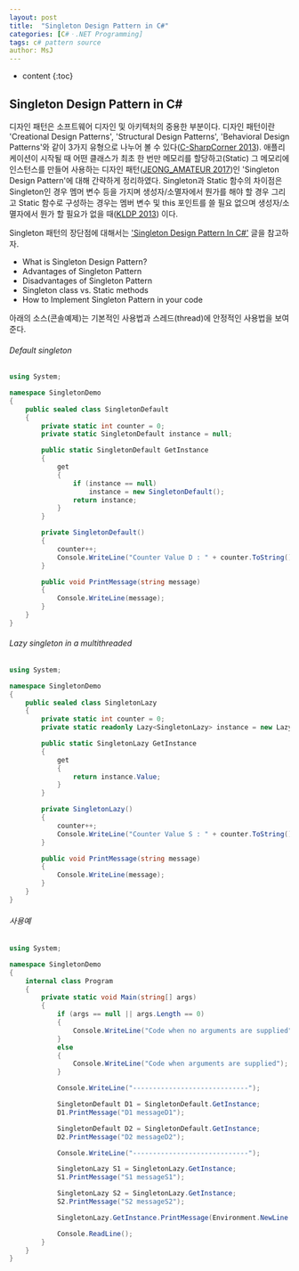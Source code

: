 ```yaml
---
layout: post
title:  "Singleton Design Pattern in C#"
categories: [C#ㆍ.NET Programming]
tags: c# pattern source
author: MsJ
---
```


* content
{:toc}

## Singleton Design Pattern in C#

디자인 패턴은 소프트웨어 디자인 및 아키텍처의 중용한 부분이다. 디자인 패턴이란 'Creational Design Patterns', 'Structural Design Patterns', 'Behavioral Design Patterns'와 같이 3가지 유형으로 나누어 볼 수 있다([C-SharpCorner 2013](https://www.c-sharpcorner.com/blogs/design-patterns-in-c-sharp1)). 애플리케이션이 시작될 때 어떤 클래스가 최초 한 번만 메모리를 할당하고(Static) 그 메모리에 인스턴스를 만들어 사용하는 디자인 패턴([JEONG_AMATEUR 2017](https://jeong-pro.tistory.com/86))인 'Singleton Design Pattern'에 대해 간략하게 정리하였다. Singleton과 Static 함수의 차이점은 Singleton인 경우 멤머 변수 등을 가지며 생성자/소멸자에서 뭔가를 해야 할 경우 그리고 Static 함수로 구성하는 경우는 멤버 변수 및 this 포인트를 쓸 필요 없으며 생성자/소멸자에서 뭔가 할 필요가 없을 때([KLDP 2013](https://kldp.org/node/136971)) 이다.

Singleton 패턴의 장단점에 대해서는 ['Singleton Design Pattern In C#'](https://www.c-sharpcorner.com/UploadFile/8911c4/singleton-design-pattern-in-C-Sharp/) 글을 참고하자.

* What is Singleton Design Pattern?
* Advantages of Singleton Pattern
* Disadvantages of Singleton Pattern
* Singleton class vs. Static methods
* How to Implement Singleton Pattern in your code

아래의 소스(콘솔예제)는 기본적인 사용법과 스레드(thread)에 안정적인 사용법을 보여준다.





###### Default singleton

```cs
using System;

namespace SingletonDemo
{
    public sealed class SingletonDefault
    {
        private static int counter = 0;
        private static SingletonDefault instance = null;

        public static SingletonDefault GetInstance
        {
            get
            {
                if (instance == null)
                    instance = new SingletonDefault();
                return instance;
            }
        }

        private SingletonDefault()
        {
            counter++;
            Console.WriteLine("Counter Value D : " + counter.ToString());
        }

        public void PrintMessage(string message)
        {
            Console.WriteLine(message);
        }
    }
}
```

###### Lazy singleton in a multithreaded

```cs
using System;

namespace SingletonDemo
{
    public sealed class SingletonLazy
    {
        private static int counter = 0;
        private static readonly Lazy<SingletonLazy> instance = new Lazy<SingletonLazy>(() => new SingletonLazy());

        public static SingletonLazy GetInstance
        {
            get
            {
                return instance.Value;
            }
        }

        private SingletonLazy()
        {
            counter++;
            Console.WriteLine("Counter Value S : " + counter.ToString());
        }

        public void PrintMessage(string message)
        {
            Console.WriteLine(message);
        }
    }
}
```

###### 사용예

```cs
using System;

namespace SingletonDemo
{
    internal class Program
    {
        private static void Main(string[] args)
        {
            if (args == null || args.Length == 0)
            {
                Console.WriteLine("Code when no arguments are supplied");
            }
            else
            {
                Console.WriteLine("Code when arguments are supplied");
            }

            Console.WriteLine("-----------------------------");

            SingletonDefault D1 = SingletonDefault.GetInstance;
            D1.PrintMessage("D1 messageD1");

            SingletonDefault D2 = SingletonDefault.GetInstance;
            D2.PrintMessage("D2 messageD2");

            Console.WriteLine("-----------------------------");

            SingletonLazy S1 = SingletonLazy.GetInstance;
            S1.PrintMessage("S1 messageS1");

            SingletonLazy S2 = SingletonLazy.GetInstance;
            S2.PrintMessage("S2 messageS2");

            SingletonLazy.GetInstance.PrintMessage(Environment.NewLine + "Test...End...");

            Console.ReadLine();
        }
    }
}
```
